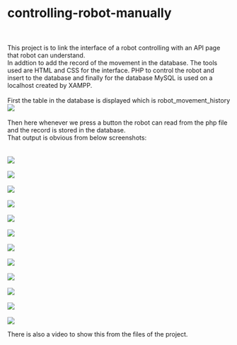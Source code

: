 # controlling-robot-manually <br/><br/>
This project is to link the interface of a robot controlling with an API page that robot can understand. <br/> 
In addtion to add the record of the movement in the database.
The tools used are HTML and CSS for the interface. PHP to control the robot and insert to the database and finally for the database MySQL is used 
on a localhost created by XAMPP.
<br/><br/>
First the table in the database is displayed which is robot_movement_history
<br/>
<img src="https://github.com/ranabameer/controlling-robot-manually/blob/master/images/1.JPG">
<br/><br/>
Then here whenever we press a button the robot can read from the php file and the record is stored in the database. <br/>That output is obvious from below screenshots:<br/><br/>
<br/><img src="https://github.com/ranabameer/controlling-robot-manually/blob/master/images/2.JPG"><br/>
<br/><img src="https://github.com/ranabameer/controlling-robot-manually/blob/master/images/3.JPG"><br/>
<br/><img src="https://github.com/ranabameer/controlling-robot-manually/blob/master/images/4.JPG"><br/>
<br/><img src="https://github.com/ranabameer/controlling-robot-manually/blob/master/images/5.JPG"><br/>
<br/><img src="https://github.com/ranabameer/controlling-robot-manually/blob/master/images/6.JPG"><br/>
<br/><img src="https://github.com/ranabameer/controlling-robot-manually/blob/master/images/7.JPG"><br/>
<br/><img src="https://github.com/ranabameer/controlling-robot-manually/blob/master/images/8.JPG"><br/>
<br/><img src="https://github.com/ranabameer/controlling-robot-manually/blob/master/images/9.JPG"><br/>
<br/><img src="https://github.com/ranabameer/controlling-robot-manually/blob/master/images/10.JPG"><br/>
<br/><img src="https://github.com/ranabameer/controlling-robot-manually/blob/master/images/11.JPG"><br/>
<br/><img src="https://github.com/ranabameer/controlling-robot-manually/blob/master/images/12.JPG"><br/>
<br/><img src="https://github.com/ranabameer/controlling-robot-manually/blob/master/images/13.JPG"><br/>

There is also a video to show this from the files of the project.
